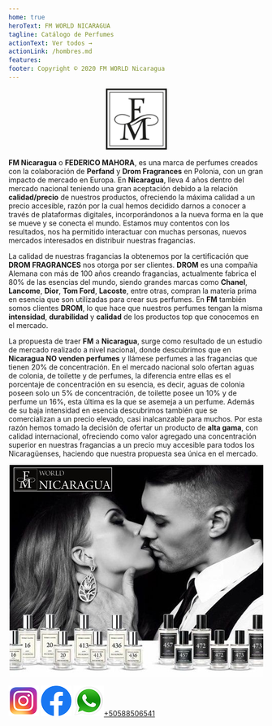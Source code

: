 ```yaml
---
home: true
heroText: FM WORLD NICARAGUA
tagline: Catálogo de Perfumes
actionText: Ver todos →
actionLink: /hombres.md
features:
footer: Copyright © 2020 FM WORLD Nicaragua
---
```


<center><img src="./fm1.jpg" width="120" height="120"></center>

**FM Nicaragua** o **FEDERICO MAHORA**, es una marca de perfumes creados con la colaboración de **Perfand** y **Drom Fragrances** en Polonia, con un gran impacto de mercado en Europa. En **Nicaragua**, lleva 4 años dentro del mercado nacional teniendo una gran aceptación debido a la relación **calidad/precio** de nuestros productos, ofreciendo la máxima calidad a un precio accesible, razón por la cual hemos decidido darnos a conocer a través de plataformas digitales, incorporándonos a la nueva forma en la que se mueve y se conecta el mundo. Estamos muy contentos con los resultados, nos ha permitido interactuar con muchas personas, nuevos mercados interesados en distribuir nuestras fragancias.

La calidad de nuestras fragancias la obtenemos por la certificación que **DROM FRAGRANCES** nos otorga por ser clientes. **DROM** es una compañia Alemana con más de 100 años creando fragancias, actualmente fabrica el 80% de las esencias del mundo, siendo  grandes marcas como **Chanel**, **Lancome**, **Dior**, **Tom Ford**, **Lacoste**, entre otras, compran la materia prima en esencia que son utilizadas para crear sus perfumes. En **FM** también somos clientes **DROM**, lo que hace que nuestros perfumes tengan la misma **intensidad**, **durabilidad** y **calidad** de los productos top que conocemos en el mercado.

La propuesta de traer **FM** a **Nicaragua**, surge como resultado de un estudio de mercado realizado a nivel nacional, donde descubrimos que en **Nicaragua NO venden perfumes** y llámese perfumes a las fragancias que tienen 20% de concentración. En el mercado nacional solo ofertan aguas de colonia, de toilette y de perfumes, la diferencia entre ellas es el porcentaje de concentración en su esencia, es decir, aguas de colonia poseen solo un 5% de concentración, de toilette posee un 10% y de perfume un 16%, esta última es la que se asemeja a un perfume. Además de su baja intensidad en esencia descubrimos también que se comercializan a un precio elevado, casi inalcanzable para muchos. Por esta razón hemos tomado la decisión de ofertar un producto de **alta gama**, con calidad internacional, ofreciendo como  valor agregado una concentración superior en nuestras fragancias a un precio muy accesible para todos los Nicaragüenses, haciendo que nuestra propuesta sea única en el mercado.


<center><img src="./porta.jpg"></center>

[![LogoInsta](./insta.png 'instagram')](https://www.instagram.com/p/CHK5n_wnm2f/?utm_source=ig_web_copy_link) [![LogoFace](./face.png 'Face')](https://www.facebook.com/fmworld.nicaragua) [![LogoWS](./ws.png 'whastsapp')+50588506541](https://wa.me/50588506541)


